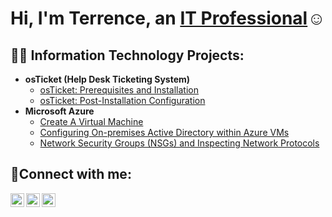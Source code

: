 <h1>Hi, I'm Terrence, an <a href="https://www.linkedin.com/in/terrence-davis-262923248/">IT Professional</a>☺</h1>

<h2>👨‍💻 Information Technology Projects:</h2>

- <b>osTicket (Help Desk Ticketing System)</b>
  - [osTicket: Prerequisites and Installation](https://github.com/techwithterrence/osticket-prereqs)
  - [osTicket: Post-Installation Configuration](https://github.com/techwithterrence/post-install-config)
- <b>Microsoft Azure</b>
  - [Create A Virtual Machine](https://github.com/techwithterrence/Create-Virtual-Machine/blob/main/README.md)
  - [Configuring On-premises Active Directory within Azure VMs](https://github.com/techwithterrence/configure-ad)
  - [Network Security Groups (NSGs) and Inspecting Network Protocols](https://github.com/techwithterrence/azure-network-protocols)

<h2>🤳Connect with me:</h2>

[<img align="left" alt="Josh | Twitter" width="22px" src="https://cdn.jsdelivr.net/npm/simple-icons@v3/icons/twitter.svg" />][twitter]
[<img align="left" alt="Josh | LinkedIn" width="22px" src="https://cdn.jsdelivr.net/npm/simple-icons@v3/icons/linkedin.svg" />][linkedin]
[<img align="left" alt="Josh | Instagram" width="22px" src="https://cdn.jsdelivr.net/npm/simple-icons@v3/icons/instagram.svg" />][instagram]

[linkedin]: https://www.linkedin.com/in/terrence-davis-262923248/
[instagram]: https://www.instagram.com/
[twitter]: https://twitter.com/
